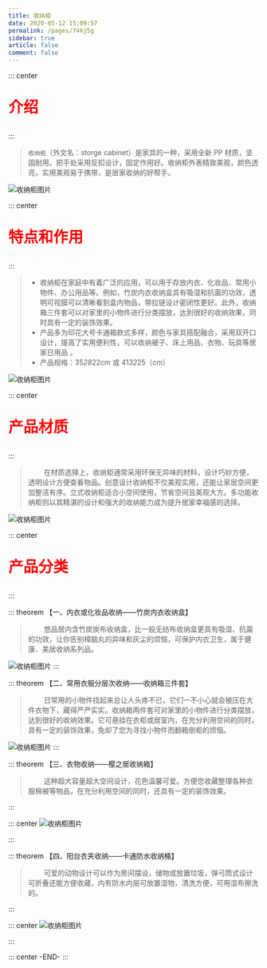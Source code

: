 ```yaml
---
title: 收纳柜
date: 2020-05-12 15:09:57
permalink: /pages/74kj5g
sidebar: true
article: false
comment: false
---
```


::: center

<p style="color:red;font-weight:600;font-size:30px;">介绍</p>
:::

> `收纳柜`（外文名：storge cabinet）是家具的一种，采用全新 PP 材质，坚固耐用。把手处采用反扣设计，固定作用好。收纳柜外表精致美观，颜色透亮，实用美观易于携带，是居家收纳的好帮手。

![收纳柜图片](/brand/62.jpg)

::: center

<p style="color:red;font-weight:600;font-size:30px;">特点和作用</p>
:::

> - 收纳柜在家庭中有着广泛的应用，可以用于存放内衣、化妆品、常用小物件、办公用品等。例如，竹炭内衣收纳盒具有吸湿和抗菌的功效，透明可视膜可以清晰看到盒内物品，带拉链设计密闭性更好。此外，收纳箱三件套可以对家里的小物件进行分类摆放，达到很好的收纳效果，同时具有一定的装饰效果。
> - 产品多为印花大号卡通箱款式多样，颜色与家具搭配融合，采用双开口设计，提高了实用便利性，可以收纳被子、床上用品、衣物、玩具等居家日用品 。
> - 产品规格：35*28*22cm 或 41*32*25（cm）

![收纳柜图片](/brand/55.jpg)

::: center

<p style="color:red;font-weight:600;font-size:30px;">产品材质</p>
:::

> &nbsp;&nbsp;&nbsp;&nbsp;&nbsp;&nbsp;&nbsp;&nbsp;在材质选择上，收纳柜通常采用环保无异味的材料，设计巧妙方便，透明设计方便查看物品。创意设计收纳柜不仅美观实用，还能让家居空间更加整洁有序。立式收纳柜适合小空间使用，节省空间且美观大方。多功能收纳柜则以其精湛的设计和强大的收纳能力成为提升居家幸福感的选择。

![收纳柜图片](/brand/50.jpg)

::: center

<p style="color:red;font-weight:600;font-size:30px;">产品分类</p>
:::

::: theorem 【一、内衣或化妆品收纳——竹炭内衣收纳盒】

> &nbsp;&nbsp;&nbsp;&nbsp;&nbsp;&nbsp;&nbsp;&nbsp;悠品居内含竹炭炭布收纳盒，比一般无纺布收纳盒更具有吸湿、抗菌的功效，让你告别樟脑丸的异味和灰尘的烦恼，可保护内衣卫生，属于健康、美居收纳系列品。

![收纳柜图片](/brand/53.jpg)
:::

::: theorem 【二、常用衣服分层次收纳——收纳箱三件套】

> &nbsp;&nbsp;&nbsp;&nbsp;&nbsp;&nbsp;&nbsp;&nbsp;日常用的小物件找起来总让人头疼不已，它们一不小心就会被压在大件衣物下，藏得严严实实。收纳箱两件套可对家里的小物件进行分类摆放，达到很好的收纳效果。它可悬挂在衣柜或居室内，在充分利用空间的同时，具有一定的装饰效果，免却了您为寻找小物件而翻箱倒柜的烦恼。

![收纳柜图片](/brand/54.jpg)
:::

::: theorem 【三、衣物收纳——樱之居收纳箱】

> &nbsp;&nbsp;&nbsp;&nbsp;&nbsp;&nbsp;&nbsp;&nbsp;这种超大容量超大空间设计，花色温馨可爱。方便您收藏整理各种衣服棉被等物品，在充分利用空间的同时，还具有一定的装饰效果。

:::

::: center
![收纳柜图片](/brand/59.jpg)

:::

::: theorem 【四、阳台衣夹收纳——卡通防水收纳桶】

> &nbsp;&nbsp;&nbsp;&nbsp;&nbsp;&nbsp;&nbsp;&nbsp;可爱的动物设计可以作为房间摆设，储物或放置垃圾，弹弓筒式设计可折叠还能方便收藏，内有防水内层可放置湿物，清洗方便，可用湿布擦洗的。

:::

::: center
![收纳柜图片](/brand/58.jpg)

:::

::: center
-END-
:::
